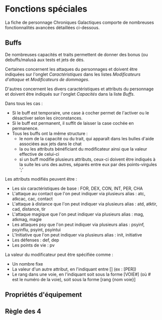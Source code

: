 # Fonctions spéciales

La fiche de personnage Chroniques Galactiques comporte de nombreuses fonctionnalités avancées détaillées ci-dessous.

## Buffs

De nombreuses capacités et traits permettent de donner des bonus (ou debuffs/malusà aux tests et jets de dés.

Certaines concernent les attaques du personnages et doivent être indiquées sur l'onglet _Caractéristiques_ dans les listes _Modificateurs d'attaque_ et _Modificateurs de dommages_.

D'autres concernent les divers caractéristiques et attributs du personnage et doivent être indiqués sur l'onglet _Capacités_ dans la liste _Buffs_.

Dans tous les cas :
- Si le buff est temporaire, une case à cocher permet de l'activer ou le désactiver selon les circonstances.
- Si le buff est permanent, il suffit de laisser la case cochée en permanence.
- Tous les buffs ont la même structure : 
  - le nom de la capacité ou du trait, qui apparaît dans les bulles d'aide associées aux jets dans le chat
  - la ou les attributs bénéficiant du modificateur ainsi que la valeur effective de celui-ci
  - si un buff modifie plusieurs attributs, ceux-ci doivent être indiqués à la suite les uns des autres, séparés entre eux par des points-virgules ';'

Les attributs modifiés peuvent être :
- Les six caractéristiques de base : FOR, DEX, CON, INT, PER, CHA
- L'attaque au contact que l'on peut indiquer via plusieurs alias : atc, atkcac, cac, contact
- L'attaque à distance que l'on peut indiquer via plusieurs alias : atd, atktir, cad, distance, tir
- L'attaque magique que l'on peut indiquer via plusieurs alias : mag, atkmag, magie
- Les attaques psy que l'on peut indiquer via plusieurs alias : psyinf, psyinflu, psyint,	psyintui
- L'Initiative que l'on peut indiquer via plusieurs alias : init, initiative
- Les défenses : def, dep
- Les points de vie : pv

La valeur du modificateur peut être spécifiée comme :
- Un nombre fixe
- La valeur d'un autre attribut, en l'indiquant entre [] (ex : [PER])
- Le rang dans une voie, en l'indiquant soit sous la forme [VOIE#] (où # est le numéro de la voie), soit sous la forme [rang {nom voie}]

## Propriétés d'équipement



## Règle des 4

